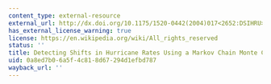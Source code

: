 ```yaml
---
content_type: external-resource
external_url: http://dx.doi.org/10.1175/1520-0442(2004)017<2652:DSIHRU>2.0.CO;2
has_external_license_warning: true
license: https://en.wikipedia.org/wiki/All_rights_reserved
status: ''
title: Detecting Shifts in Hurricane Rates Using a Markov Chain Monte Carlo Approach
uid: 0a8ed7b0-6a5f-4c81-8d67-294d1efbd787
wayback_url: ''
---
```

